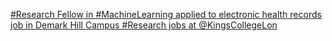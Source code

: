 [#Research Fellow in #MachineLearning applied to electronic health records job in Demark Hill Campus   #Research jobs at @KingsCollegeLon ](https://qi.tc/qi/110125)